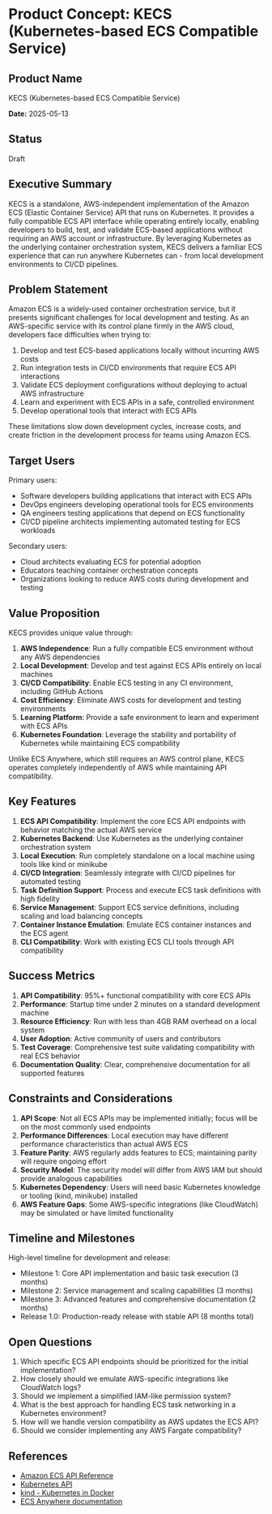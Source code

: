 # Product Concept: KECS (Kubernetes-based ECS Compatible Service)

## Product Name

KECS (Kubernetes-based ECS Compatible Service)

**Date:** 2025-05-13

## Status

Draft

## Executive Summary

KECS is a standalone, AWS-independent implementation of the Amazon ECS (Elastic Container Service) API that runs on Kubernetes. It provides a fully compatible ECS API interface while operating entirely locally, enabling developers to build, test, and validate ECS-based applications without requiring an AWS account or infrastructure. By leveraging Kubernetes as the underlying container orchestration system, KECS delivers a familiar ECS experience that can run anywhere Kubernetes can - from local development environments to CI/CD pipelines.

## Problem Statement

Amazon ECS is a widely-used container orchestration service, but it presents significant challenges for local development and testing. As an AWS-specific service with its control plane firmly in the AWS cloud, developers face difficulties when trying to:

1. Develop and test ECS-based applications locally without incurring AWS costs
2. Run integration tests in CI/CD environments that require ECS API interactions
3. Validate ECS deployment configurations without deploying to actual AWS infrastructure
4. Learn and experiment with ECS APIs in a safe, controlled environment
5. Develop operational tools that interact with ECS APIs

These limitations slow down development cycles, increase costs, and create friction in the development process for teams using Amazon ECS.

## Target Users

Primary users:
- Software developers building applications that interact with ECS APIs
- DevOps engineers developing operational tools for ECS environments
- QA engineers testing applications that depend on ECS functionality
- CI/CD pipeline architects implementing automated testing for ECS workloads

Secondary users:
- Cloud architects evaluating ECS for potential adoption
- Educators teaching container orchestration concepts
- Organizations looking to reduce AWS costs during development and testing

## Value Proposition

KECS provides unique value through:

1. **AWS Independence**: Run a fully compatible ECS environment without any AWS dependencies
2. **Local Development**: Develop and test against ECS APIs entirely on local machines
3. **CI/CD Compatibility**: Enable ECS testing in any CI environment, including GitHub Actions
4. **Cost Efficiency**: Eliminate AWS costs for development and testing environments
5. **Learning Platform**: Provide a safe environment to learn and experiment with ECS APIs
6. **Kubernetes Foundation**: Leverage the stability and portability of Kubernetes while maintaining ECS compatibility

Unlike ECS Anywhere, which still requires an AWS control plane, KECS operates completely independently of AWS while maintaining API compatibility.

## Key Features

1. **ECS API Compatibility**: Implement the core ECS API endpoints with behavior matching the actual AWS service
2. **Kubernetes Backend**: Use Kubernetes as the underlying container orchestration system
3. **Local Execution**: Run completely standalone on a local machine using tools like kind or minikube
4. **CI/CD Integration**: Seamlessly integrate with CI/CD pipelines for automated testing
5. **Task Definition Support**: Process and execute ECS task definitions with high fidelity
6. **Service Management**: Support ECS service definitions, including scaling and load balancing concepts
7. **Container Instance Emulation**: Emulate ECS container instances and the ECS agent
8. **CLI Compatibility**: Work with existing ECS CLI tools through API compatibility

## Success Metrics

1. **API Compatibility**: 95%+ functional compatibility with core ECS APIs
2. **Performance**: Startup time under 2 minutes on a standard development machine
3. **Resource Efficiency**: Run with less than 4GB RAM overhead on a local system
4. **User Adoption**: Active community of users and contributors
5. **Test Coverage**: Comprehensive test suite validating compatibility with real ECS behavior
6. **Documentation Quality**: Clear, comprehensive documentation for all supported features

## Constraints and Considerations

1. **API Scope**: Not all ECS APIs may be implemented initially; focus will be on the most commonly used endpoints
2. **Performance Differences**: Local execution may have different performance characteristics than actual AWS ECS
3. **Feature Parity**: AWS regularly adds features to ECS; maintaining parity will require ongoing effort
4. **Security Model**: The security model will differ from AWS IAM but should provide analogous capabilities
5. **Kubernetes Dependency**: Users will need basic Kubernetes knowledge or tooling (kind, minikube) installed
6. **AWS Feature Gaps**: Some AWS-specific integrations (like CloudWatch) may be simulated or have limited functionality

## Timeline and Milestones

High-level timeline for development and release:

- Milestone 1: Core API implementation and basic task execution (3 months)
- Milestone 2: Service management and scaling capabilities (3 months)
- Milestone 3: Advanced features and comprehensive documentation (2 months)
- Release 1.0: Production-ready release with stable API (8 months total)

## Open Questions

1. Which specific ECS API endpoints should be prioritized for the initial implementation?
2. How closely should we emulate AWS-specific integrations like CloudWatch logs?
3. Should we implement a simplified IAM-like permission system?
4. What is the best approach for handling ECS task networking in a Kubernetes environment?
5. How will we handle version compatibility as AWS updates the ECS API?
6. Should we consider implementing any AWS Fargate compatibility?

## References

- [Amazon ECS API Reference](https://docs.aws.amazon.com/AmazonECS/latest/APIReference/Welcome.html)
- [Kubernetes API](https://kubernetes.io/docs/reference/kubernetes-api/)
- [kind - Kubernetes in Docker](https://kind.sigs.k8s.io/)
- [ECS Anywhere documentation](https://docs.aws.amazon.com/AmazonECS/latest/developerguide/ecs-anywhere.html)
